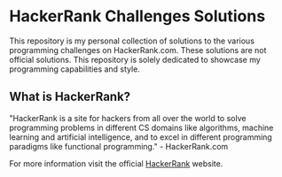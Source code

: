 # HackerRank Challenges Solutions

This repository is my personal collection of solutions to the various
programming challenges on HackerRank.com. These solutions are not official
solutions. This repository is solely dedicated to showcase my programming
capabilities and style.  

## What is HackerRank?

"HackerRank is a site for hackers from all over the world to solve
programming problems in different CS domains like algorithms, machine
learning and artificial intelligence, and to excel in different programming
paradigms like functional programming." - HackerRank.com

For more information visit the official
[HackerRank](https://www.hackerrank.com/faq) website.
